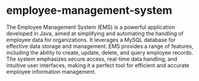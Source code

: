 # employee-management-system

The Employee Management System (EMS) is a powerful application developed in Java, aimed at simplifying and automating the handling of employee data for organizations. It leverages a MySQL database for effective data storage and management. EMS provides a range of features, including the ability to create, update, delete, and query employee records. The system emphasizes secure access, real-time data handling, and intuitive user interfaces, making it a perfect tool for efficient and accurate employee information management.
